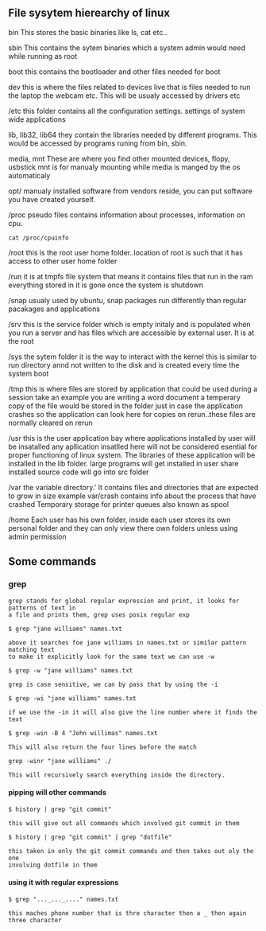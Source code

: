 ## File sysytem hierearchy of linux

   bin
	This stores the basic binaries like ls, cat etc..

   sbin
	This contains the sytem binaries which a system admin would need while running as root

   boot
	this contains the bootloader and other files needed for boot

   dev 
        this is where the files related to devices live that is files needed to run the laptop
        the webcam etc. This will be usualy accessed by drivers etc

   /etc
        this folder contains all the configuration settings. settings of system wide 
        applications

   lib, lib32, lib64
        they contain the libraries needed by different programs. This would be accessed by
	programs runing from bin, sbin.

   media, mnt 
	These are where you find other mounted devices, flopy, usbstick
        mnt is for manualy mounting while media is manged by the os automaticaly

   opt/
        manualy installed software from vendors reside, you can put software you have created
	yourself.

   /proc
	pseudo files contains information about processes, information on cpu.

	cat /proc/cpuinfo

   /root
	this is the root user home folder..location of root is such that it has access to 
	other user home folder
  
   /run
	it is at tmpfs file system that means it contains files that run in the ram
	everything stored in it is gone once the system is shutdown
  
   /snap
	usualy used by ubuntu, snap packages run differently than regular pacakages and
	applications

   /srv 
	this is the service folder which is empty initaly and is populated when you run a 
	server and has files which are accessible by external user. It is at the root 
	
   /sys
	the sytem folder it is the way to interact with the kernel this is similar to 
	run directory annd not written to the disk and is created every time the system
	boot

   /tmp
	this is where files are stored by application that could be used during a session
	take an example you are writing a word document a temperary copy of the file would
	be stored in the folder just in case the application crashes so the application 
	can look here for copies on rerun..these files are normally cleared on rerun

   /usr
	this is the user application bay where applications installed by user will be 
        insatalled any apllication insatlled here will not be considered esential 
	for proper functioning of linux system.
	The libraries of these application will be installed in the lib folder.
	large programs will get installed in user share
	installed source code will go into src folder
        

   /var 
	the variable directory.'
	It contains files and directories that are expected to grow in size
	example var/crash contains info about the process that have crashed
	Temporary storage for printer queues also known as spool

   /home 
	Each user has his own folder, inside each user stores its own personal folder
	and they can only view there own folders unless using admin permission


## Some commands

### grep
	grep stands for global regular expression and print, it looks for patterns of text in
	a file and prints them, grep uses posix regular exp

	$ grep "jane williams" names.txt

	above it searches foe jane williams in names.txt or similar pattern matching text
	to make it explicitly look for the same text we can use -w 

	$ grep -w "jane williams" names.txt

	grep is case sensitive, we can by pass that by using the -i 

	$ grep -wi "jane williams" names.txt

	if we use the -in it will also give the line number where it finds the text

	$ grep -win -B 4 "John willimas" names.txt

	This will also return the four lines before the match

	grep -winr "jane williams" ./

	This will recursively search everything inside the directory.

#### pipping will other commands

	$ history | grep "git commit"

	this will give out all commands which involved git commit in them

	$ history | grep "git commit" | grep "dotfile"
	
	this taken in only the git commit commands and then takes out oly the one 
	involving dotfile in them

#### using it with regular expressions
		
	$ grep "..._..._...." names.txt
	
	this maches phone number that is thre character then a _ then again three character



	


